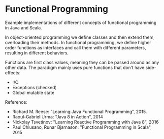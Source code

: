# Functional Programming

Example implementations of different concepts of functional programming in Java and Scala.

In object-oriented programming we define classes and then extend them, overloading their methods. In functional programming, we define higher order functions as interfaces and call them with different parameters, resulting in different behaviors.

Functions are first class values, meaning they can be passed around as any other data. The paradigm mainly uses pure functions that don't have side-effects:
 - I/O
 - Exceptions (checked)
 - Global mutable state

Reference: 
- Richard M. Reese: "Learning Java Functional Programming", 2015.
- Raoul-Gabriel Urma: "Java 8 in Action", 2014
- Nickolay Tsvetinov: "Learning Reactive Programming with Java 8", 2016
- Paul Chiusano, Runar Bjarnason: "Functional Programming in Scala", 2015
